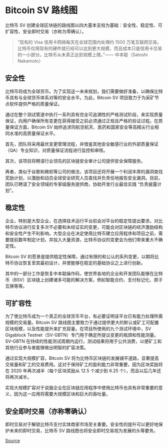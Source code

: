 # Bitcoin SV  路线图

比特币 SV 创建全球区块链的路线图以四大基本支柱为基础：安全性、稳定性、可扩容性、安全即时交易（亦称为零确认）。

> “现有的 Visa 信用卡网络每天在全球范围内处理约 1500 万笔互联网交易。比特币仅用现有的硬件就已经可以达到更大规模，而且成本只是信用卡交易的一小部分。比特币从未真正达到规模上限。”—— 中本聪（Satoshi Nakamoto）

## 安全性

比特币将成为全球货币。为了实现这一未来规划，我们需要做好准备，以确保比特币具有与全球货币体系对等的安全水平。为此，Bitcoin SV 项目致力于为采矿节点软件提供严格的质量保证。

通过在整个测试管道中执行一系列具有完全可追溯性的严格测试阶段，来实现质量保证，向用户确保所有变更在获得接受之前必须通过正规且严格的验证过程。在质量保证方面，Bitcoin SV 始终追求同航空航天、医药和国家安全等高精尖行业相同水准的高质量保证水平。

首先，团队将采用最优变更管理流程，并借鉴其他安全敏感行业的外部质量保证（QA）专业知识，对质量保证流程进行监控和审核。

其次，该项目将聘请行业领先的区块链安全审计公司提供安全保障服务。

再者，类似于谷歌和微软等公司的做法，该项目还将开展一个利润丰厚的漏洞查找奖励计划，以激励和动员全球安全研究人员查找并负责任地报告安全漏洞。目前，团队已聘请了安全领域的专家级服务提供商，协助开发行业最佳实践 “负责披露计划”。

## 稳定性

企业，特别是大型企业，在选择技术运行平台前会对平台的稳定性提出要求。对比特币协议进行反复多次不必要和未经证实的变更，可能会对区块链的经济激励结构和安全性产生不利影响。大型企业在决定使用比特币建立应用程序和项目之前，需要提前数年制定计划，并投入大量资源，比特币协议的变更会为他们带来重大不确定性。

Bitcoin SV 的愿景是提供稳定性保障，通过有限的和公认的系列变更，以期将比特币协议恢复至其最初设计，并使能够在稳定的基础协议之上进行创新。

其中的一部分工作是恢复中本聪操作码，使世界各地的企业和开发团队能够在比特币（BSV）区块链上创建诸多可能的解决方案，例如智能合约、支付标记化、原子互换等等。

## 可扩容性

为了使比特币成为一个真正的全球货币平台，有必要证明该平台已有能力处理所需规模的交易量。Bitcoin SV 路线图主要致力于通过提供更大的默认或矿工可配置区块规模，以及性能提升来扩充容量。在项目所使用的九个测试环境中，SV Gigablock Testnet（SV-GBTN）专门用于确定所提议变更的瓶颈和性能测量。SV-GBTN 在持续的性能测试周期内运行，测试结果将用于公共消费，以便矿工和其他行业参与者能够做出明智的扩容决策。

通过实现大规模扩容，Bitcoin SV 将为比特币区块链的发展铺平道路，显著提高交易量和矿工的交易费用。这对于保持矿工的盈利能力非常重要，因为区块奖励将在 2020 年再次减半（每个区块奖励从 12.5 个减少到 6.25 个），而且以后几年还将再次减半。

实现大规模扩容对于说服企业在区块链应用程序中使用比特币也具有非常重要的意义，因为这一应用将需要大规模区块和巨大的吞吐量。

## 安全即时交易（亦称零确认）

即时交易对于解锁比特币支付实体商家市场至关重要。安全性的提升可以更好地保护未来的即时交易，比特币 SV 路线图也将安全即时交易视为发展的头等要务。

[Source](https://bitcoinsv.io/zh/%e6%84%bf%e6%99%af-vision/ "Permalink to 愿景 (Vision) - BitcoinSV")
